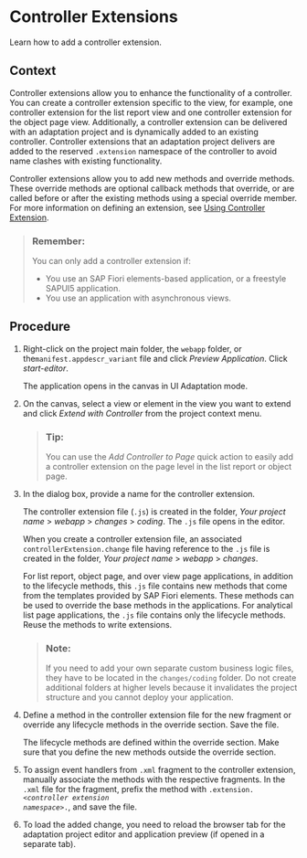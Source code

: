 <!-- loioad7b4ae4bc7249e4b9cc5625bc978ab9 -->

# Controller Extensions

Learn how to add a controller extension.



<a name="loioad7b4ae4bc7249e4b9cc5625bc978ab9__context_jns_z13_tdb"/>

## Context

Controller extensions allow you to enhance the functionality of a controller. You can create a controller extension specific to the view, for example, one controller extension for the list report view and one controller extension for the object page view. Additionally, a controller extension can be delivered with an adaptation project and is dynamically added to an existing controller. Controller extensions that an adaptation project delivers are added to the reserved `.extension` namespace of the controller to avoid name clashes with existing functionality.

Controller extensions allow you to add new methods and override methods. These override methods are optional callback methods that override, or are called before or after the existing methods using a special override member. For more information on defining an extension, see [Using Controller Extension](https://sapui5.hana.ondemand.com/#/topic/21515f09c0324218bb705b27407f5d61).

> ### Remember:  
> You can only add a controller extension if:
> 
> -   You use an SAP Fiori elements-based application, or a freestyle SAPUI5 application.
> -   You use an application with asynchronous views.



## Procedure

1.  Right-click on the project main folder, the `webapp` folder, or the`manifest.appdescr_variant` file and click *Preview Application*. Click *start-editor*.

    The application opens in the canvas in UI Adaptation mode.

2.  On the canvas, select a view or element in the view you want to extend and click *Extend with Controller* from the project context menu.

    > ### Tip:  
    > You can use the *Add Controller to Page* quick action to easily add a controller extension on the page level in the list report or object page.

3.  In the dialog box, provide a name for the controller extension.

    The controller extension file \(`.js`\) is created in the folder, *Your project name* \> *webapp* \> *changes* \> *coding*. The `.js` file opens in the editor.

    When you create a controller extension file, an associated `controllerExtension.change` file having reference to the `.js` file is created in the folder, *Your project name* \> *webapp* \> *changes*.

    For list report, object page, and over view page applications, in addition to the lifecycle methods, this `.js` file contains new methods that come from the templates provided by SAP Fiori elements. These methods can be used to override the base methods in the applications. For analytical list page applications, the `.js` file contains only the lifecycle methods. Reuse the methods to write extensions.

    > ### Note:  
    > If you need to add your own separate custom business logic files, they have to be located in the `changes/coding` folder. Do not create additional folders at higher levels because it invalidates the project structure and you cannot deploy your application.

4.  Define a method in the controller extension file for the new fragment or override any lifecycle methods in the override section. Save the file.

    The lifecycle methods are defined within the override section. Make sure that you define the new methods outside the override section.

5.  To assign event handlers from `.xml` fragment to the controller extension, manually associate the methods with the respective fragments. In the `.xml` file for the fragment, prefix the method with <code>.extension.<i class="varname">&lt;controller extension namespace&gt;</i>.</code>, and save the file.

6.  To load the added change, you need to reload the browser tab for the adaptation project editor and application preview \(if opened in a separate tab\).


